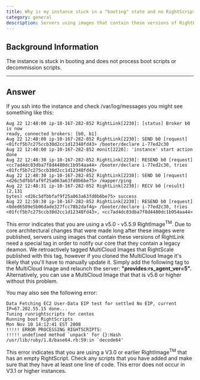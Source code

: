```yaml
---
title: Why is my instance stuck in a "booting" state and no RightScripts run?
category: general
description: Servers using images that contain these versions of RightLink need a special tag in order to notify our core that they contain a legacy deamon.
---
```


## Background Information

The instance is stuck in booting and does not process boot scripts or decommission scripts.

* * *

## Answer

If you ssh into the instance and check /var/log/messages you might see something like this:

~~~
Aug 22 12:48:00 ip-10-167-282-852 RightLink[2230]: [status] Broker b0 is now
ready, connected brokers: [b0, b1]
Aug 22 12:48:00 ip-10-167-282-852 RightLink[2230]: SEND b0 [request]
<01fcf5b7c275ccb30d2cc1d12348fd43> /booter/declare i-77ed2c30
Aug 22 12:48:00 ip-10-167-282-852 monit[2220]: 'instance' start action done
Aug 22 12:48:30 ip-10-167-282-852 RightLink[2230]: RESEND b0 [request]
<cc7ad4dc83dba7f8d4480dc1b954aa44> /booter/declare i-77ed2c30, tries
<01fcf5b7c275ccb30d2cc1d12348fd43>
Aug 22 12:48:30 ip-10-167-282-852 RightLink[2230]: SEND b0 [request]
<d26c5dfbbfaf9f25a063a63fd0b6be75> /mapper/ping
Aug 22 12:48:31 ip-10-167-282-852 RightLink[2230]: RECV b0 [result] (2,131
bytes) <d26c5dfbbfaf9f25a063a63fd0b6be75> success
Aug 22 12:50:30 ip-10-167-282-852 RightLink[2230]: RESEND b0 [request]
<0ded6589e5b06dade327fcc78b2daf4g> /booter/declare i-77ed2c30, tries
<01fcf5b7c275ccb30d2cc1d12348fd43>, <cc7ad4dc83dba7f8d4480dc1b954aa44>
~~~

This error indicates that you are using a v5.0 - v5.5.9 RightImage<sup>TM</sup>. Due to core architectural changes that were made long after these images were published, servers using images that contain these versions of RightLink need a special tag in order to notify our core that they contain a legacy deamon. We retroactively tagged MultiCloud Images that RightScale published with this tag, however if you cloned the MultiCloud Image it's likely that you'll have to manually update it. Simply add the following tag to the MultiCloud Image and relaunch the server: **"provides:rs_agent_ver=5".** Alternatively, you can use a MultiCloud Image that that is v5.6 or higher without this problem.

You may also see the following error:

~~~
Data Fetching EC2 User-Data EIP test for settled No EIP, current IP=67.202.55.15 done...
Tuning runrightscripts for centos
Running boot RightScripts
Mon Nov 10 14:12:41 EST 2008
!!!!! ERROR PROCESSING RIGHTSCRIPTS:
!!!!! undefined method `unpack' for {}:Hash /usr/lib/ruby/1.8/base64.rb:59:in `decode64'
~~~

This error indicates that you are using a V3.0 or earlier RightImage<sup>TM</sup> that has an empty RightScript. Check any scripts that you have added and make sure that they have at least one line of code. This error does not occur in V3.1 or higher instances.
